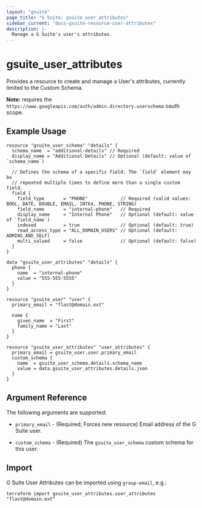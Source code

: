 ```yaml
---
layout: "gsuite"
page_title: "G Suite: gsuite_user_attributes"
sidebar_current: "docs-gsuite-resource-user-attributes"
description: |-
  Manage a G Suite's user's attributes.
---
```


# gsuite\_user\_attributes

Provides a resource to create and manage a User's attributes, currently limited
to the Custom Schema.

**Note:** requires the `https://www.googleapis.com/auth/admin.directory.userschema`
oauth scope.

## Example Usage

```hcl
resource "gsuite_user_schema" "details" {
  schema_name  = "additional-details" // Required
  display_name = "Additional Details" // Optional (default: value of `schema_name`)

  // Defines the schema of a specific field. The `field` element may be
  // repeated multiple times to define more than a single custom field.
  field {
    field_type       = "PHONE"            // Required (valid values: BOOL, DATE, DOUBLE, EMAIL, INT64, PHONE, STRING)
    field_name       = "internal-phone"   // Required
    display_name     = "Internal Phone"   // Optional (default: value of `field_name`)
    indexed          = true               // Optional (default: true)
    read_access_type = "ALL_DOMAIN_USERS" // Optional (default: ADMINS_AND_SELF)
    multi_valued     = false              // Optional (default: false)
  }
}

data "gsuite_user_attributes" "details" {
  phone {
    name  = "internal-phone"
    value = "555-555-5555"
  }
}

resource "gsuite_user" "user" {
  primary_email = "flast@domain.ext"

  name {
    given_name  = "First"
    family_name = "Last"
  }
}

resource "gsuite_user_attributes" "user_attributes" {
  primary_email = gsuite_user.user.primary_email
  custom_schema {
    name  = gsuite_user_schema.details.schema_name
    value = data.gsuite_user_attributes.details.json
  }
}
```

## Argument Reference

The following arguments are supported:

* `primary_email` - (Required; Forces new resource) Email address of the G Suite
  user.

* `custom_schema` - (Required) The `gsuite_user_schema` custom schema for this
  user.

## Import

G Suite User Attributes can be imported using `group-email`, e.g.:

```
terraform import gsuite_user_attributes.user_attributes "flast@domain.ext"
```
